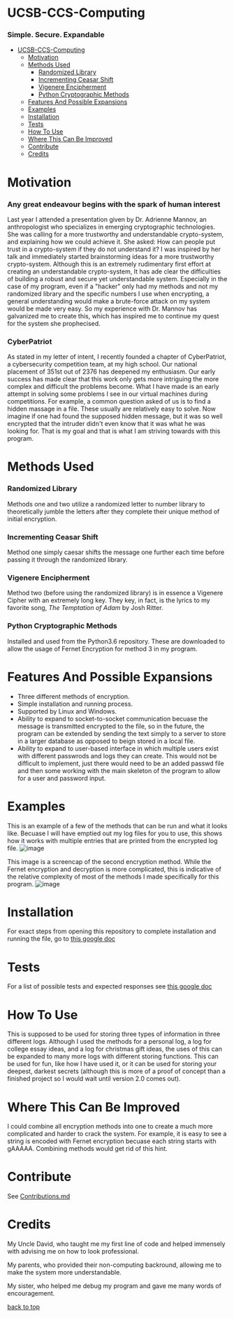 # UCSB-CCS-Computing
### Simple. Secure. Expandable
* [UCSB-CCS-Computing](#ucsb-ccs-computing)
  * [Motivation](#motivation)
  * [Methods Used](#methods-used)
    * [Randomized Library](#randomized-library)
    * [Incrementing Ceasar Shift](#incrementing-ceasar-shift)
    * [Vigenere Encipherment](#vigenere-encipherment)
    * [Python Cryptographic Methods](#python-cryptographic-methods)
  * [Features And Possible Expansions](#features-and-possible-expansions)
  * [Examples](#examples)
  * [Installation](#installation)
  * [Tests](#tests)
  * [How To Use](#how-to-use)
  * [Where This Can Be Improved](#where-this-can-be-improved)
  * [Contribute](#contribute)
  * [Credits](#credits)


# Motivation
### Any great endeavour begins with the spark of human interest
Last year I attended a presentation given by Dr. Adrienne Mannov, an anthropologist who specializes in emerging cryptographic technologies. She was calling for a more trustworthy and understandable crypto-system, and explaining how we could achieve it. She asked: How can people put trust in a crypto-system if they do not understand it? I was inspired by her talk and immediately started brainstorming ideas for a more trustworthy crypto-system. Although this is an extremely rudimentary first effort at creating an understandable crypto-system, It has ade clear the difficulties of building a robust and secure yet understandable system. Especially in the case of my program, even if a "hacker" only had my methods and not my randomized library and the specific numbers I use when encrypting, a general understanding would make a brute-force attack on my system would be made very easy. So my experience with Dr. Mannov has galvanized me to create this, which has inspired me to continue my quest for the system she prophecised.
### CyberPatriot
As stated in my letter of intent, I recently founded a chapter of CyberPatriot, a cybersecurity competition team, at my high school. Our national placement of 351st out of 2376 has deepened my enthusiasm. Our early success has made clear that this work only gets more intriguing the more complex and difficult the problems become. What I have made is an early attempt in solving some problems I see in our virtual machines during competitions. For example, a common question asked of us is to find a hidden massage in a file. These usually are relatively easy to solve. Now imagine if one had found the supposed hidden message, but it was so well encrypted that the intruder didn't even know that it was what he was looking for. That is my goal and that is what I am striving towards with this program.
# Methods Used
### Randomized Library
Methods one and two utilize a randomized letter to number library to theoretically jumble the letters after they complete their unique method of initial encryption.
### Incrementing Ceasar Shift
Method one simply caesar shifts the message one further each time before passing it through the randomized library.
### Vigenere Encipherment
Method two (before using the randomized library) is in essence a Vigenere Cipher with an extremely long key. They key, in fact, is the lyrics to my favorite song, *The Temptation of Adam* by Josh Ritter.
### Python Cryptographic Methods
Installed and used from the Python3.6 repository. These are downloaded to allow the usage of Fernet Encryption for method 3 in my program.
# Features And Possible Expansions
* Three different methods of encryption.
* Simple installation and running process.
* Supported by Linux and Windows.
* Ability to expand to socket-to-socket communication becuase the message is transmitted encrypted to the file, so in the future, the program can be extended by sending the text simply to a server to store in a larger database as opposed to beign stored in a local file.
* Ability to expand to user-based interface in which multiple users exist with different passwrods and logs they can create. This would not be difficult to implement, just there would need to be an added passwd file and then some working with the main skeleton of the program to allow for a user and password input.
# Examples
This is an example of a few of the methods that can be run and what it looks like. Becuase I will have emptied out my log files for you to use, this shows how it works with multiple entries that are printed from the encrypted log file.
![image](https://github.com/alphahunter15/UCSB-CCS-Computing/blob/main/Not_Needed_For_Download/Github.jpg?raw=true)

This image is a screencap of the second encryption method. While the Fernet encryption and decryption is more complicated, this is indicative of the relative complexity of most of the methods I made specifically for this program.
![image](https://github.com/alphahunter15/UCSB-CCS-Computing/blob/main/Not_Needed_For_Download/Github2.jpg?raw=true)
# Installation
For exact steps from opening this repository to complete installation and running the file, go to [this google doc](https://docs.google.com/document/d/1mGp1GLM2mWppr5IwcDUkTvyPte51XdOpkXdlRKzvZXQ/edit?usp=sharing)
# Tests
For a list of possible tests and expected responses see [this google doc](https://docs.google.com/document/d/1eEvCztSxY11deTZfoWER0_cVR8TdM1DOIHUwwQolXHg/edit?usp=sharing)
# How To Use
This is supposed to be used for storing three types of information in three different logs. Although I used the methods for a personal log, a log for college essay ideas, and a log for christmas gift ideas, the uses of this can be expanded to many more logs with different storing functions. This can be used for fun, like how I have used it, or it can be used for storing your deepest, darkest secrets (although this is more of a proof of concept than a finished project so I would wait until version 2.0 comes out).
# Where This Can Be Improved
I could combine all encryption methods into one to create a much more complicated and harder to crack the system. For example, it is easy to see a string is encoded with Fernet encryption becuase each string starts with gAAAAA. Combining methods would get rid of this hint. 
# Contribute
See [Contributions.md](https://github.com/alphahunter15/UCSB-CCS-Computing/blob/main/Not_Needed_For_Download/Contributions.md)
# Credits
My Uncle David, who taught me my first line of code and helped immensely with advising me on how to look professional. 

My parents, who provided their non-computing backround, allowing me to make the system more understandable. 

My sister, who helped me debug my program and gave me many words of encouragement.

[back to top](#ucsb-ccs-computing)
